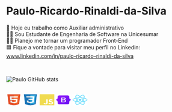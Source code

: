 # Paulo-Ricardo-Rinaldi-da-Silva
🤵 Hoje eu trabalho como Auxiliar administrativo
<br>
👨‍🎓 Sou Estudante de Engenharia de Software na Unicesumar
<br>
👨‍💻 Planejo me tornar um programador Front-End
<br>
🟦 Fique a vontade para visitar meu perfil no Linkedin: www.linkedin.com/in/paulo-ricardo-rinaldi-da-silva

<br>

![Paulo GitHub stats](https://github-readme-stats.vercel.app/api?username=Paulo-Ricardo&show_icons=true&theme=tokyonight)

<div style="display: inline_block"><br>
  <img align="center" alt="Paulo-HTML" height="30" width="40" src="https://raw.githubusercontent.com/devicons/devicon/master/icons/html5/html5-original.svg">
  <img align="center" alt="Paulo-CSS" height="30" width="40" src="https://raw.githubusercontent.com/devicons/devicon/master/icons/css3/css3-original.svg">
  <img align="center" alt="Paulo-Js" height="30" width="40" src="https://raw.githubusercontent.com/devicons/devicon/master/icons/javascript/javascript-plain.svg">
  <img align="center" alt="Paulo-Bootstrap" height="30" width="40" src="https://raw.githubusercontent.com/devicons/devicon/master/icons/bootstrap/bootstrap-original.svg">
  <img align="center" alt="Paulo-react" height="30" width="40" src="https://raw.githubusercontent.com/devicons/devicon/master/icons/react/react-original.svg">
</div>
